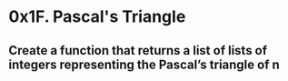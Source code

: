 # 0x1F. Pascal's Triangle
## Create a function that returns a list of lists of integers representing the Pascal’s triangle of n
